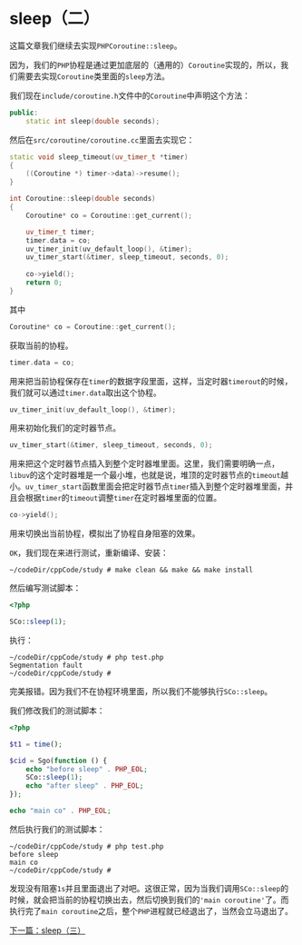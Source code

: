 # sleep（二）

这篇文章我们继续去实现`PHPCoroutine::sleep`。

因为，我们的`PHP`协程是通过更加底层的（通用的）`Coroutine`实现的，所以，我们需要去实现`Coroutine`类里面的`sleep`方法。

我们现在`include/coroutine.h`文件中的`Coroutine`中声明这个方法：

```cpp
public:
    static int sleep(double seconds);
```

然后在`src/coroutine/coroutine.cc`里面去实现它：

```cpp
static void sleep_timeout(uv_timer_t *timer)
{
    ((Coroutine *) timer->data)->resume();
}

int Coroutine::sleep(double seconds)
{
    Coroutine* co = Coroutine::get_current();

    uv_timer_t timer;
    timer.data = co;
    uv_timer_init(uv_default_loop(), &timer);
    uv_timer_start(&timer, sleep_timeout, seconds, 0);
   
    co->yield();
    return 0;
}
```

其中

```cpp
Coroutine* co = Coroutine::get_current();
```

获取当前的协程。

```cpp
timer.data = co;
```

用来把当前协程保存在`timer`的数据字段里面，这样，当定时器`timerout`的时候，我们就可以通过`timer.data`取出这个协程。

```cpp
uv_timer_init(uv_default_loop(), &timer);
```

用来初始化我们的定时器节点。

```cpp
uv_timer_start(&timer, sleep_timeout, seconds, 0);
```

用来把这个定时器节点插入到整个定时器堆里面。这里，我们需要明确一点，`libuv`的这个定时器堆是一个最小堆，也就是说，堆顶的定时器节点的`timeout`越小。`uv_timer_start`函数里面会把定时器节点`timer`插入到整个定时器堆里面，并且会根据`timer`的`timeout`调整`timer`在定时器堆里面的位置。

```cpp
co->yield();
```

用来切换出当前协程，模拟出了协程自身阻塞的效果。

`OK`，我们现在来进行测试，重新编译、安装：

```shell
~/codeDir/cppCode/study # make clean && make && make install
```

然后编写测试脚本：

```php
<?php

SCo::sleep(1);
```

执行：

```shell
~/codeDir/cppCode/study # php test.php 
Segmentation fault
~/codeDir/cppCode/study # 
```

完美报错。因为我们不在协程环境里面，所以我们不能够执行`SCo::sleep`。

我们修改我们的测试脚本：

```php
<?php

$t1 = time();

$cid = Sgo(function () {
    echo "before sleep" . PHP_EOL;
    SCo::sleep(1);
    echo "after sleep" . PHP_EOL;
});

echo "main co" . PHP_EOL;
```

然后执行我们的测试脚本：

```shell
~/codeDir/cppCode/study # php test.php 
before sleep
main co
~/codeDir/cppCode/study # 
```

发现没有阻塞`1s`并且里面退出了对吧。这很正常，因为当我们调用`SCo::sleep`的时候，就会把当前的协程切换出去，然后切换到我们的`'main coroutine'`了。而执行完了`main coroutine`之后，整个`PHP`进程就已经退出了，当然会立马退出了。

[下一篇：sleep（三）](./《PHP扩展开发》-协程-sleep（三）.md)



